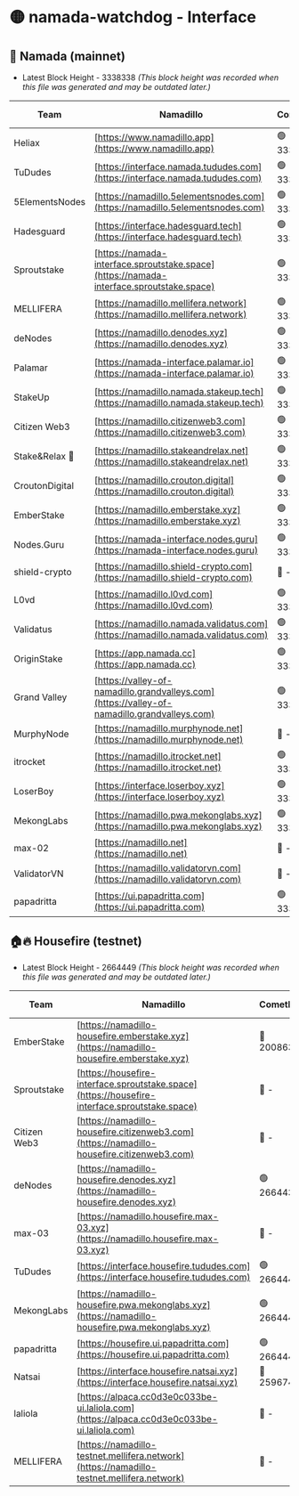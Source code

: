 # 🟡 namada-watchdog - Interface

## 🚀 Namada (mainnet)
- Latest Block Height - 3338338 *(This block height was recorded when this file was generated and may be outdated later.)*

| Team | Namadillo | CometBFT | Indexer | MASP Indexer |
|-|-|-|-|-|
| Heliax | [https://www.namadillo.app](https://www.namadillo.app) | 🟢 3338301 | 🟢 3338301 | 🟢 3338301 |
| TuDudes | [https://interface.namada.tududes.com](https://interface.namada.tududes.com) | 🟢 3338302 | 🟢 3338301 | 🟢 3338301 |
| 5ElementsNodes | [https://namadillo.5elementsnodes.com](https://namadillo.5elementsnodes.com) | 🟢 3338302 | 🟢 3338301 | 🟢 3338302 |
| Hadesguard | [https://interface.hadesguard.tech](https://interface.hadesguard.tech) | 🟢 3338302 | 🟢 3338302 | 🟢 3338302 |
| Sproutstake | [https://namada-interface.sproutstake.space](https://namada-interface.sproutstake.space) | 🟢 3338302 | 🟢 3338302 | 🟢 3338302 |
| MELLIFERA | [https://namadillo.mellifera.network](https://namadillo.mellifera.network) | 🟢 3338319 | 🟢 3338319 | 🟢 3338319 |
| deNodes | [https://namadillo.denodes.xyz](https://namadillo.denodes.xyz) | 🟢 3338320 | 🟢 3338320 | 🟢 3338319 |
| Palamar | [https://namada-interface.palamar.io](https://namada-interface.palamar.io) | 🟢 3338320 | 🟢 3338320 | 🟢 3338320 |
| StakeUp | [https://namadillo.namada.stakeup.tech](https://namadillo.namada.stakeup.tech) | 🟢 3338321 | 🟢 3338321 | 🟢 3338321 |
| Citizen Web3 | [https://namadillo.citizenweb3.com](https://namadillo.citizenweb3.com) | 🟢 3338321 | 🟢 3338321 | 🟢 3338322 |
| Stake&Relax 🦥 | [https://namadillo.stakeandrelax.net](https://namadillo.stakeandrelax.net) | 🟢 3338322 | 🟢 3338322 | 🟢 3338322 |
| CroutonDigital | [https://namadillo.crouton.digital](https://namadillo.crouton.digital) | 🟢 3338322 | 🟢 3338322 | 🟢 3338322 |
| EmberStake | [https://namadillo.emberstake.xyz](https://namadillo.emberstake.xyz) | 🟢 3338323 | 🟢 3338323 | 🟢 3338323 |
| Nodes.Guru | [https://namada-interface.nodes.guru](https://namada-interface.nodes.guru) | 🟢 3338323 | 🟢 3338323 | 🟢 3338323 |
| shield-crypto | [https://namadillo.shield-crypto.com](https://namadillo.shield-crypto.com) | 🔴 - | 🔴 - | 🔴 - |
| L0vd | [https://namadillo.l0vd.com](https://namadillo.l0vd.com) | 🟢 3338329 | 🟢 3338329 | 🟢 3338329 |
| Validatus | [https://namadillo.namada.validatus.com](https://namadillo.namada.validatus.com) | 🟢 3338330 | 🟢 3338330 | 🟢 3338329 |
| OriginStake | [https://app.namada.cc](https://app.namada.cc) | 🟢 3338330 | 🟢 3338330 | 🟢 3338330 |
| Grand Valley | [https://valley-of-namadillo.grandvalleys.com](https://valley-of-namadillo.grandvalleys.com) | 🟢 3338330 | 🟢 3338330 | 🟢 3338330 |
| MurphyNode | [https://namadillo.murphynode.net](https://namadillo.murphynode.net) | 🔴 - | 🔴 - | 🔴 - |
| itrocket | [https://namadillo.itrocket.net](https://namadillo.itrocket.net) | 🟢 3338333 | 🟢 3338332 | 🟢 3338333 |
| LoserBoy | [https://interface.loserboy.xyz](https://interface.loserboy.xyz) | 🟢 3338333 | 🟢 3338333 | 🟢 3338333 |
| MekongLabs | [https://namadillo.pwa.mekonglabs.xyz](https://namadillo.pwa.mekonglabs.xyz) | 🟢 3338334 | 🟢 3338333 | 🟢 3338334 |
| max-02 | [https://namadillo.net](https://namadillo.net) | 🔴 - | 🔴 - | 🔴 - |
| ValidatorVN | [https://namadillo.validatorvn.com](https://namadillo.validatorvn.com) | 🔴 - | 🔴 - | 🔴 - |
| papadritta | [https://ui.papadritta.com](https://ui.papadritta.com) | 🟢 3338338 | 🟢 3338338 | 🟢 3338338 |

## 🏠🔥 Housefire (testnet)
- Latest Block Height - 2664449 *(This block height was recorded when this file was generated and may be outdated later.)*

| Team | Namadillo | CometBFT | Indexer | MASP Indexer |
|-|-|-|-|-|
| EmberStake | [https://namadillo-housefire.emberstake.xyz](https://namadillo-housefire.emberstake.xyz) | 🔴 2008636 | 🔴 - | 🔴 - |
| Sproutstake | [https://housefire-interface.sproutstake.space](https://housefire-interface.sproutstake.space) | 🔴 - | 🔴 - | 🔴 - |
| Citizen Web3 | [https://namadillo-housefire.citizenweb3.com](https://namadillo-housefire.citizenweb3.com) | 🔴 - | 🔴 - | 🔴 - |
| deNodes | [https://namadillo-housefire.denodes.xyz](https://namadillo-housefire.denodes.xyz) | 🟢 2664438 | 🟢 2664438 | 🟢 2664438 |
| max-03 | [https://namadillo.housefire.max-03.xyz](https://namadillo.housefire.max-03.xyz) | 🔴 - | 🔴 - | 🔴 - |
| TuDudes | [https://interface.housefire.tududes.com](https://interface.housefire.tududes.com) | 🟢 2664447 | 🟢 2664447 | 🟢 2664447 |
| MekongLabs | [https://namadillo-housefire.pwa.mekonglabs.xyz](https://namadillo-housefire.pwa.mekonglabs.xyz) | 🟢 2664447 | 🟢 2664447 | 🟢 2664447 |
| papadritta | [https://housefire.ui.papadritta.com](https://housefire.ui.papadritta.com) | 🟢 2664449 | 🟢 2664449 | 🟢 2664449 |
| Natsai | [https://interface.housefire.natsai.xyz](https://interface.housefire.natsai.xyz) | 🔴 2596741 | 🔴 2596741 | 🔴 2596741 |
| laliola | [https://alpaca.cc0d3e0c033be-ui.laliola.com](https://alpaca.cc0d3e0c033be-ui.laliola.com) | 🔴 - | 🔴 - | 🔴 - |
| MELLIFERA | [https://namadillo-testnet.mellifera.network](https://namadillo-testnet.mellifera.network) | 🔴 - | 🟢 2664452 | 🔴 2607259 |

